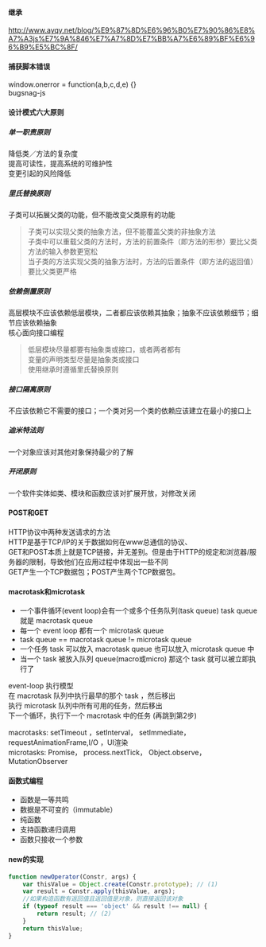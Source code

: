 #### 继承

http://www.ayqy.net/blog/%E9%87%8D%E6%96%B0%E7%90%86%E8%A7%A3js%E7%9A%846%E7%A7%8D%E7%BB%A7%E6%89%BF%E6%96%B9%E5%BC%8F/

#### 捕获脚本错误

window.onerror = function\(a,b,c,d,e\) {}  
bugsnag-js

#### 设计模式六大原则

##### 单一职责原则

降低类／方法的复杂度  
提高可读性，提高系统的可维护性  
变更引起的风险降低

##### 里氏替换原则

子类可以拓展父类的功能，但不能改变父类原有的功能

> 子类可以实现父类的抽象方法，但不能覆盖父类的非抽象方法  
> 子类中可以重载父类的方法时，方法的前置条件（即方法的形参）要比父类方法的输入参数更宽松  
> 当子类的方法实现父类的抽象方法时，方法的后置条件（即方法的返回值）要比父类更严格

##### 依赖倒置原则

高层模块不应该依赖低层模块，二者都应该依赖其抽象；抽象不应该依赖细节；细节应该依赖抽象  
核心面向接口编程

> 低层模块尽量都要有抽象类或接口，或者两者都有  
> 变量的声明类型尽量是抽象类或接口  
> 使用继承时遵循里氏替换原则

##### 接口隔离原则

不应该依赖它不需要的接口；一个类对另一个类的依赖应该建立在最小的接口上

##### 迪米特法则

一个对象应该对其他对象保持最少的了解

##### 开闭原则

一个软件实体如类、模块和函数应该对扩展开放，对修改关闭

#### POST和GET

HTTP协议中两种发送请求的方法  
HTTP是基于TCP/IP的关于数据如何在www总通信的协议、  
GET和POST本质上就是TCP链接，并无差别。但是由于HTTP的规定和浏览器/服务器的限制，导致他们在应用过程中体现出一些不同  
GET产生一个TCP数据包；POST产生两个TCP数据包。

#### macrotask和microtask

* 一个事件循环\(event loop\)会有一个或多个任务队列\(task queue\) 
  task queue 就是 macrotask queue
* 每一个 event loop 都有一个 microtask queue
* task queue == macrotask queue != microtask queue
* 一个任务 task 可以放入 macrotask queue 也可以放入 microtask queue 中
* 当一个 task 被放入队列 queue\(macro或micro\) 那这个 task 就可以被立即执行了

event-loop 执行模型  
在 macrotask 队列中执行最早的那个 task ，然后移出  
执行 microtask 队列中所有可用的任务，然后移出  
下一个循环，执行下一个 macrotask 中的任务 \(再跳到第2步\)

macrotasks: setTimeout ，setInterval， setImmediate，requestAnimationFrame,I/O ，UI渲染  
microtasks: Promise， process.nextTick， Object.observe， MutationObserver

#### 函数式编程

* 函数是一等共鸣
* 数据是不可变的（immutable）
* 纯函数
* 支持函数递归调用
* 函数只接收一个参数

#### new的实现

```js
function newOperator(Constr, args) {
    var thisValue = Object.create(Constr.prototype); // (1)
    var result = Constr.apply(thisValue, args);
    //如果构造函数有返回值且返回值是对象，则直接返回该对象
    if (typeof result === 'object' && result !== null) {
        return result; // (2)
    }
    return thisValue;
}
```



